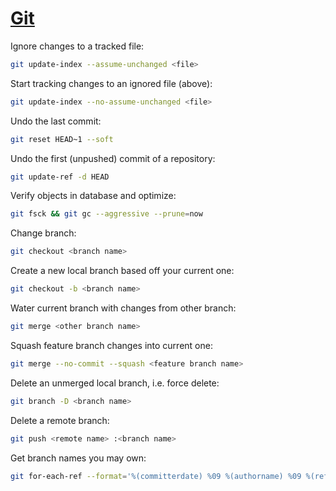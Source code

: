 # [Git](https://git-scm.com)

Ignore changes to a tracked file:

```bash
git update-index --assume-unchanged <file>
```

Start tracking changes to an ignored file (above):

```bash
git update-index --no-assume-unchanged <file>
```

Undo the last commit:

```bash
git reset HEAD~1 --soft
```

Undo the first (unpushed) commit of a repository:

```bash
git update-ref -d HEAD
```

Verify objects in database and optimize:

```bash
git fsck && git gc --aggressive --prune=now
```

Change branch:

```bash
git checkout <branch name>
```

Create a new local branch based off your current one:

```bash
git checkout -b <branch name>
```

Water current branch with changes from other branch:

```bash
git merge <other branch name>
```

Squash feature branch changes into current one:

```bash
git merge --no-commit --squash <feature branch name>
```

Delete an unmerged local branch, i.e. force delete:

```bash
git branch -D <branch name>
```

Delete a remote branch:

```bash
git push <remote name> :<branch name>
```

Get branch names you may own:

```bash
git for-each-ref --format='%(committerdate) %09 %(authorname) %09 %(refname)' | sort -k5n -k2M -k3n -k4n | grep <git username>
```
